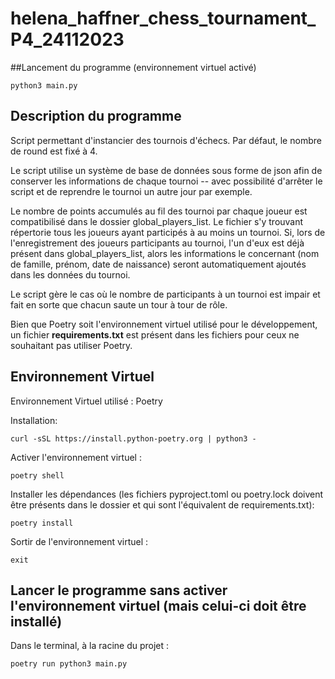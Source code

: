 # helena_haffner_chess_tournament_P4_24112023

##Lancement du programme (environnement virtuel activé)
```shell
python3 main.py
```

## Description du programme
Script permettant d'instancier des tournois d'échecs.
Par défaut, le nombre de round est fixé à 4.

Le script utilise un système de base de données sous forme de json afin de conserver les informations de chaque tournoi
-- avec possibilité d'arrêter le script et de reprendre le tournoi un autre jour par exemple.

Le nombre de points accumulés au fil des tournoi par chaque joueur est compatibilisé dans le dossier global_players_list.
Le fichier s'y trouvant répertorie tous les joueurs ayant participés à au moins un tournoi.
Si, lors de l'enregistrement des joueurs participants au tournoi, l'un d'eux est déjà présent dans global_players_list,
alors les informations le concernant (nom de famille, prénom, date de naissance) seront automatiquement ajoutés dans 
les données du tournoi.

Le script gère le cas où le nombre de participants à un tournoi est impair et fait en sorte que chacun saute un tour à
tour de rôle.


Bien que Poetry soit l'environnement virtuel utilisé pour le développement, un fichier **requirements.txt** est présent
dans les fichiers pour ceux ne souhaitant pas utiliser Poetry.


## Environnement Virtuel
Environnement Virtuel utilisé : Poetry

Installation:
```shell
curl -sSL https://install.python-poetry.org | python3 - 
```

Activer l'environnement virtuel : 
```shell
poetry shell
```
Installer les dépendances (les fichiers pyproject.toml ou poetry.lock doivent être présents dans le dossier et qui sont
l'équivalent de requirements.txt): 
```shell
poetry install 
```
Sortir de l'environnement virtuel : 
```shell
exit
```

## Lancer le programme sans activer l'environnement virtuel (mais celui-ci doit être installé)
Dans le terminal, à la racine du projet :
```shell
poetry run python3 main.py
```